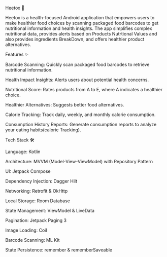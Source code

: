 
Heetox 🌿

Heetox is a health-focused Android application that empowers users to make healthier 
food choices by scanning packaged food barcodes to get nutritional information and
health insights.
The app simplifies complex nutritional data, provides alerts based on Products 
Nutrtional Values and also provides ingredients BreakDown,
and offers healthier product alternatives.



Features ✨

Barcode Scanning: Quickly scan packaged food barcodes to retrieve nutritional information.

Health Impact Insights: Alerts users about potential health concerns.

Nutritional Score: Rates products from A to E, where A indicates a healthier choice.

Healthier Alternatives: Suggests better food alternatives.

Calorie Tracking: Track daily, weekly, and monthly calorie consumption.

Consumption History Reports: Generate consumption reports to analyze your eating habits(calorie Tracking).



Tech Stack 🛠️

Language: Kotlin

Architecture: MVVM (Model-View-ViewModel) with Repository Pattern

UI: Jetpack Compose

Dependency Injection: Dagger Hilt

Networking: Retrofit & OkHttp

Local Storage: Room Database

State Management: ViewModel & LiveData

Pagination: Jetpack Paging 3

Image Loading: Coil

Barcode Scanning: ML Kit

State Persistence: remember & rememberSaveable


